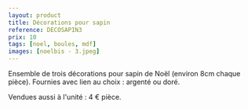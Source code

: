 ```yaml
---
layout: product
title: Décorations pour sapin
reference: DECOSAPIN3
prix: 10
tags: [noel, boules, mdf]
images: [noelbis - 3.jpeg]
---
```

Ensemble de trois décorations pour sapin de Noël (environ 8cm chaque pièce). Fournies avec lien au choix : argenté ou doré.

Vendues aussi à l'unité : 4&nbsp;€ pièce.